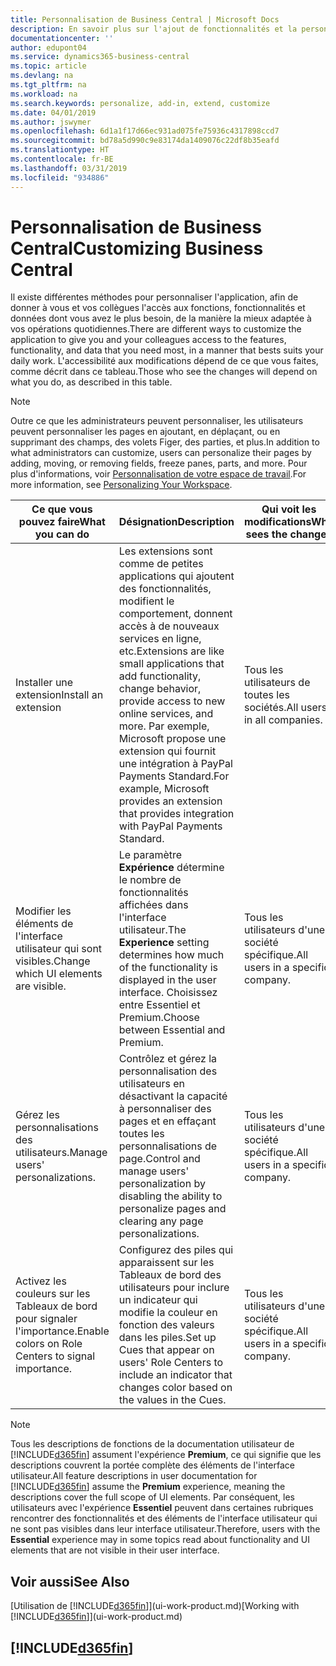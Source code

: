 ```yaml
---
title: Personnalisation de Business Central | Microsoft Docs
description: En savoir plus sur l'ajout de fonctionnalités et la personnalisation de Business Central.
documentationcenter: ''
author: edupont04
ms.service: dynamics365-business-central
ms.topic: article
ms.devlang: na
ms.tgt_pltfrm: na
ms.workload: na
ms.search.keywords: personalize, add-in, extend, customize
ms.date: 04/01/2019
ms.author: jswymer
ms.openlocfilehash: 6d1a1f17d66ec931ad075fe75936c4317898ccd7
ms.sourcegitcommit: bd78a5d990c9e83174da1409076c22df8b35eafd
ms.translationtype: HT
ms.contentlocale: fr-BE
ms.lasthandoff: 03/31/2019
ms.locfileid: "934886"
---
```

# <a name="customizing-business-central"></a><span data-ttu-id="90fe7-103">Personnalisation de Business Central</span><span class="sxs-lookup"><span data-stu-id="90fe7-103">Customizing Business Central</span></span>
<span data-ttu-id="90fe7-104">Il existe différentes méthodes pour personnaliser l'application, afin de donner à vous et vos collègues l'accès aux fonctions, fonctionnalités et données dont vous avez le plus besoin, de la manière la mieux adaptée à vos opérations quotidiennes.</span><span class="sxs-lookup"><span data-stu-id="90fe7-104">There are different ways to customize the application to give you and your colleagues access to the features, functionality, and data that you need most, in a manner that bests suits your daily work.</span></span> <span data-ttu-id="90fe7-105">L'accessibilité aux modifications dépend de ce que vous faites, comme décrit dans ce tableau.</span><span class="sxs-lookup"><span data-stu-id="90fe7-105">Those who see the changes will depend on what you do, as described in this table.</span></span>

> [!NOTE]
> <span data-ttu-id="90fe7-106">Outre ce que les administrateurs peuvent personnaliser, les utilisateurs peuvent personnaliser les pages en ajoutant, en déplaçant, ou en supprimant des champs, des volets Figer, des parties, et plus.</span><span class="sxs-lookup"><span data-stu-id="90fe7-106">In addition to what administrators can customize, users can personalize their pages by adding, moving, or removing fields, freeze panes, parts, and more.</span></span> <span data-ttu-id="90fe7-107">Pour plus d'informations, voir [Personnalisation de votre espace de travail](ui-personalization-user.md).</span><span class="sxs-lookup"><span data-stu-id="90fe7-107">For more information, see [Personalizing Your Workspace](ui-personalization-user.md).</span></span>

| <span data-ttu-id="90fe7-108">Ce que vous pouvez faire</span><span class="sxs-lookup"><span data-stu-id="90fe7-108">What you can do</span></span>    |  <span data-ttu-id="90fe7-109">Désignation</span><span class="sxs-lookup"><span data-stu-id="90fe7-109">Description</span></span>  |  <span data-ttu-id="90fe7-110">Qui voit les modifications</span><span class="sxs-lookup"><span data-stu-id="90fe7-110">Who sees the changes</span></span>  |  <span data-ttu-id="90fe7-111">Plus d'informations</span><span class="sxs-lookup"><span data-stu-id="90fe7-111">More information</span></span>  |
|-----|---------------|---------|-------|
|<span data-ttu-id="90fe7-112">Installer une extension</span><span class="sxs-lookup"><span data-stu-id="90fe7-112">Install an extension</span></span>|<span data-ttu-id="90fe7-113">Les extensions sont comme de petites applications qui ajoutent des fonctionnalités, modifient le comportement, donnent accès à de nouveaux services en ligne, etc.</span><span class="sxs-lookup"><span data-stu-id="90fe7-113">Extensions are like small applications that add functionality, change behavior, provide access to new online services, and more.</span></span> <span data-ttu-id="90fe7-114">Par exemple, Microsoft propose une extension qui fournit une intégration à PayPal Payments Standard.</span><span class="sxs-lookup"><span data-stu-id="90fe7-114">For example, Microsoft provides an extension that provides integration with PayPal Payments Standard.</span></span>|<span data-ttu-id="90fe7-115">Tous les utilisateurs de toutes les sociétés.</span><span class="sxs-lookup"><span data-stu-id="90fe7-115">All users in all companies.</span></span>|[<span data-ttu-id="90fe7-116">Personnalisation à l'aide d'extensions</span><span class="sxs-lookup"><span data-stu-id="90fe7-116">Customizing Using Extensions</span></span>](ui-extensions.md)|
|<span data-ttu-id="90fe7-117">Modifier les éléments de l'interface utilisateur qui sont visibles.</span><span class="sxs-lookup"><span data-stu-id="90fe7-117">Change which UI elements are visible.</span></span>|<span data-ttu-id="90fe7-118">Le paramètre **Expérience** détermine le nombre de fonctionnalités affichées dans l'interface utilisateur.</span><span class="sxs-lookup"><span data-stu-id="90fe7-118">The **Experience** setting determines how much of the functionality is displayed in the user interface.</span></span> <span data-ttu-id="90fe7-119">Choisissez entre Essentiel et Premium.</span><span class="sxs-lookup"><span data-stu-id="90fe7-119">Choose between Essential and Premium.</span></span>|<span data-ttu-id="90fe7-120">Tous les utilisateurs d'une société spécifique.</span><span class="sxs-lookup"><span data-stu-id="90fe7-120">All users in a specific company.</span></span>|[<span data-ttu-id="90fe7-121">Modification des fonctionnalités affichées</span><span class="sxs-lookup"><span data-stu-id="90fe7-121">Changing Which Features are Displayed</span></span>](ui-experiences.md)|
|<span data-ttu-id="90fe7-122">Gérez les personnalisations des utilisateurs.</span><span class="sxs-lookup"><span data-stu-id="90fe7-122">Manage users' personalizations.</span></span>|<span data-ttu-id="90fe7-123">Contrôlez et gérez la personnalisation des utilisateurs en désactivant la capacité à personnaliser des pages et en effaçant toutes les personnalisations de page.</span><span class="sxs-lookup"><span data-stu-id="90fe7-123">Control and manage users' personalization by disabling the ability to personalize pages and clearing any page personalizations.</span></span>|<span data-ttu-id="90fe7-124">Tous les utilisateurs d'une société spécifique.</span><span class="sxs-lookup"><span data-stu-id="90fe7-124">All users in a specific company.</span></span>|[<span data-ttu-id="90fe7-125">Gérer la personnalisation en tant qu'administrateur</span><span class="sxs-lookup"><span data-stu-id="90fe7-125">Managing Personalization as an Administrator</span></span>](ui-personalization-manage.md)|
|<span data-ttu-id="90fe7-126">Activez les couleurs sur les Tableaux de bord pour signaler l'importance.</span><span class="sxs-lookup"><span data-stu-id="90fe7-126">Enable colors on Role Centers to signal importance.</span></span>|<span data-ttu-id="90fe7-127">Configurez des piles qui apparaissent sur les Tableaux de bord des utilisateurs pour inclure un indicateur qui modifie la couleur en fonction des valeurs dans les piles.</span><span class="sxs-lookup"><span data-stu-id="90fe7-127">Set up Cues that appear on users' Role Centers to include an indicator that changes color based on the values in the Cues.</span></span>|<span data-ttu-id="90fe7-128">Tous les utilisateurs d'une société spécifique.</span><span class="sxs-lookup"><span data-stu-id="90fe7-128">All users in a specific company.</span></span>|[<span data-ttu-id="90fe7-129">Configuration d'un indicateur coloré sur des piles</span><span class="sxs-lookup"><span data-stu-id="90fe7-129">Setting Up a Colored Indicator on Cues</span></span>](admin-how-set-up-colored-indicator-on-cues.md)|

> [!NOTE]
> <span data-ttu-id="90fe7-130">Tous les descriptions de fonctions de la documentation utilisateur de [!INCLUDE[d365fin](includes/d365fin_md.md)] assument l'expérience **Premium**, ce qui signifie que les descriptions couvrent la portée complète des éléments de l'interface utilisateur.</span><span class="sxs-lookup"><span data-stu-id="90fe7-130">All feature descriptions in user documentation for [!INCLUDE[d365fin](includes/d365fin_md.md)] assume the **Premium** experience, meaning the descriptions cover the full scope of UI elements.</span></span> <span data-ttu-id="90fe7-131">Par conséquent, les utilisateurs avec l'expérience **Essentiel** peuvent dans certaines rubriques rencontrer des fonctionnalités et des éléments de l'interface utilisateur qui ne sont pas visibles dans leur interface utilisateur.</span><span class="sxs-lookup"><span data-stu-id="90fe7-131">Therefore, users with the **Essential** experience may in some topics read about functionality and UI elements that are not visible in their user interface.</span></span>

## <a name="see-also"></a><span data-ttu-id="90fe7-132">Voir aussi</span><span class="sxs-lookup"><span data-stu-id="90fe7-132">See Also</span></span>
<span data-ttu-id="90fe7-133">[Utilisation de [!INCLUDE[d365fin](includes/d365fin_md.md)]](ui-work-product.md)</span><span class="sxs-lookup"><span data-stu-id="90fe7-133">[Working with [!INCLUDE[d365fin](includes/d365fin_md.md)]](ui-work-product.md)</span></span>  

## [!INCLUDE[d365fin](includes/free_trial_md.md)]  

